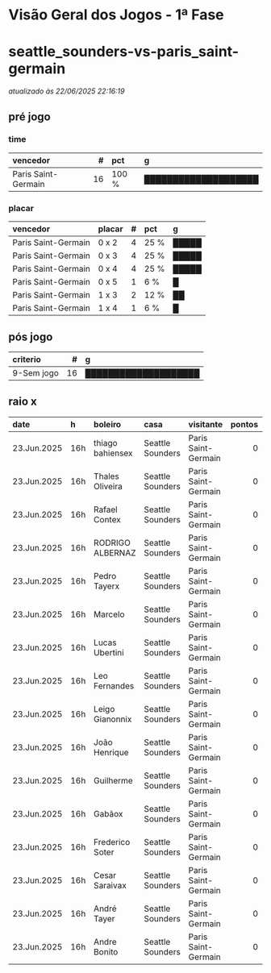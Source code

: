 # Visão Geral dos Jogos - 1ª Fase

# seattle_sounders-vs-paris_saint-germain

_atualizado às 22/06/2025 22:16:19_

## pré jogo

### time

| vencedor            |   # | pct   | g                    |
|:--------------------|----:|:------|:---------------------|
| Paris Saint-Germain |  16 | 100 % | ████████████████████ |

### placar

| vencedor            | placar   |   # | pct   | g     |
|:--------------------|:---------|----:|:------|:------|
| Paris Saint-Germain | 0 x 2    |   4 | 25 %  | █████ |
| Paris Saint-Germain | 0 x 3    |   4 | 25 %  | █████ |
| Paris Saint-Germain | 0 x 4    |   4 | 25 %  | █████ |
| Paris Saint-Germain | 0 x 5    |   1 | 6 %   | █     |
| Paris Saint-Germain | 1 x 3    |   2 | 12 %  | ██    |
| Paris Saint-Germain | 1 x 4    |   1 | 6 %   | █     |

## pós jogo

| criterio   |   # | g                    |
|:-----------|----:|:---------------------|
| 9-Sem jogo |  16 | ████████████████████ |

## raio x

| date        | h   | boleiro          | casa             | visitante           |   pontos | criteiro   | bol_placar   | bol_time            | real_placar   | real_time   |
|:------------|:----|:-----------------|:-----------------|:--------------------|---------:|:-----------|:-------------|:--------------------|:--------------|:------------|
| 23.Jun.2025 | 16h | thiago bahiensex | Seattle Sounders | Paris Saint-Germain |        0 | 9-Sem jogo | 0 x 2        | Paris Saint-Germain | <NA> x <NA>   | empate      |
| 23.Jun.2025 | 16h | Thales Oliveira  | Seattle Sounders | Paris Saint-Germain |        0 | 9-Sem jogo | 0 x 4        | Paris Saint-Germain | <NA> x <NA>   | empate      |
| 23.Jun.2025 | 16h | Rafael Contex    | Seattle Sounders | Paris Saint-Germain |        0 | 9-Sem jogo | 0 x 5        | Paris Saint-Germain | <NA> x <NA>   | empate      |
| 23.Jun.2025 | 16h | RODRIGO ALBERNAZ | Seattle Sounders | Paris Saint-Germain |        0 | 9-Sem jogo | 0 x 2        | Paris Saint-Germain | <NA> x <NA>   | empate      |
| 23.Jun.2025 | 16h | Pedro Tayerx     | Seattle Sounders | Paris Saint-Germain |        0 | 9-Sem jogo | 0 x 3        | Paris Saint-Germain | <NA> x <NA>   | empate      |
| 23.Jun.2025 | 16h | Marcelo          | Seattle Sounders | Paris Saint-Germain |        0 | 9-Sem jogo | 0 x 4        | Paris Saint-Germain | <NA> x <NA>   | empate      |
| 23.Jun.2025 | 16h | Lucas Ubertini   | Seattle Sounders | Paris Saint-Germain |        0 | 9-Sem jogo | 1 x 3        | Paris Saint-Germain | <NA> x <NA>   | empate      |
| 23.Jun.2025 | 16h | Leo Fernandes    | Seattle Sounders | Paris Saint-Germain |        0 | 9-Sem jogo | 0 x 3        | Paris Saint-Germain | <NA> x <NA>   | empate      |
| 23.Jun.2025 | 16h | Leigo Gianonnix  | Seattle Sounders | Paris Saint-Germain |        0 | 9-Sem jogo | 0 x 4        | Paris Saint-Germain | <NA> x <NA>   | empate      |
| 23.Jun.2025 | 16h | João Henrique    | Seattle Sounders | Paris Saint-Germain |        0 | 9-Sem jogo | 0 x 2        | Paris Saint-Germain | <NA> x <NA>   | empate      |
| 23.Jun.2025 | 16h | Guilherme        | Seattle Sounders | Paris Saint-Germain |        0 | 9-Sem jogo | 0 x 2        | Paris Saint-Germain | <NA> x <NA>   | empate      |
| 23.Jun.2025 | 16h | Gabãox           | Seattle Sounders | Paris Saint-Germain |        0 | 9-Sem jogo | 1 x 4        | Paris Saint-Germain | <NA> x <NA>   | empate      |
| 23.Jun.2025 | 16h | Frederico Soter  | Seattle Sounders | Paris Saint-Germain |        0 | 9-Sem jogo | 1 x 3        | Paris Saint-Germain | <NA> x <NA>   | empate      |
| 23.Jun.2025 | 16h | Cesar Saraivax   | Seattle Sounders | Paris Saint-Germain |        0 | 9-Sem jogo | 0 x 3        | Paris Saint-Germain | <NA> x <NA>   | empate      |
| 23.Jun.2025 | 16h | André Tayer      | Seattle Sounders | Paris Saint-Germain |        0 | 9-Sem jogo | 0 x 3        | Paris Saint-Germain | <NA> x <NA>   | empate      |
| 23.Jun.2025 | 16h | Andre Bonito     | Seattle Sounders | Paris Saint-Germain |        0 | 9-Sem jogo | 0 x 4        | Paris Saint-Germain | <NA> x <NA>   | empate      |